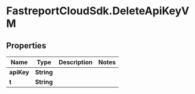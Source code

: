 # FastreportCloudSdk.DeleteApiKeyVM

## Properties

Name | Type | Description | Notes
------------ | ------------- | ------------- | -------------
**apiKey** | **String** |  | 
**t** | **String** |  | 



